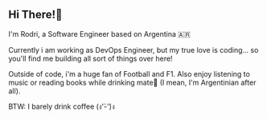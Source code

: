 ## Hi There!🧉
I'm Rodri, a Software Engineer based on Argentina 🇦🇷

Currently i am working as DevOps Engineer, but my true love is coding... so you'll find me building all sort of things over here!

Outside of code, i'm a huge fan of Football and F1. Also enjoy listening to music or reading books while drinking mate🧉 (I mean, I'm Argentinian after all).

BTW: I barely drink coffee (ง'̀-'́)ง
